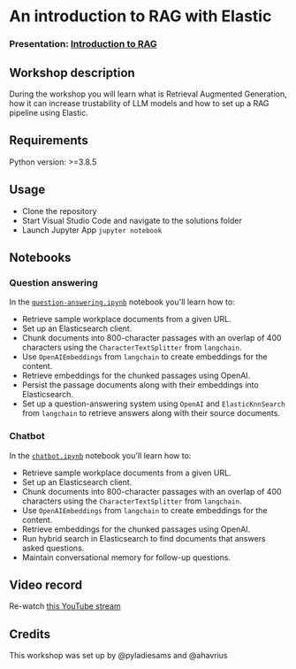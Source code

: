 
# An introduction to RAG with Elastic
### Presentation: [Introduction to RAG](workshop/Introduction_to_RAG.pptx)

## Workshop description
During the workshop you will learn what is Retrieval Augmented Generation, how it can increase trustability of LLM models and how to set up a RAG pipeline using Elastic.

## Requirements

Python version: >=3.8.5


## Usage
* Clone the repository
* Start Visual Studio Code and navigate to the solutions folder
* Launch Jupyter App `jupyter notebook`

## Notebooks

### Question answering

In the [`question-answering.ipynb`](solutions/question-answering.ipynb) notebook you'll learn how to:

- Retrieve sample workplace documents from a given URL.
- Set up an Elasticsearch client.
- Chunk documents into 800-character passages with an overlap of 400 characters using the `CharacterTextSplitter` from `langchain`.
- Use `OpenAIEmbeddings` from `langchain` to create embeddings for the content.
- Retrieve embeddings for the chunked passages using OpenAI.
- Persist the passage documents along with their embeddings into Elasticsearch.
- Set up a question-answering system using `OpenAI` and `ElasticKnnSearch` from `langchain` to retrieve answers along with their source documents.

### Chatbot

In the [`chatbot.ipynb`](solutions/chatbot.ipynb) notebook you'll learn how to:

- Retrieve sample workplace documents from a given URL.
- Set up an Elasticsearch client.
- Chunk documents into 800-character passages with an overlap of 400 characters using the `CharacterTextSplitter` from `langchain`.
- Use `OpenAIEmbeddings` from `langchain` to create embeddings for the content.
- Retrieve embeddings for the chunked passages using OpenAI.
- Run hybrid search in Elasticsearch to find documents that answers asked questions.
- Maintain conversational memory for follow-up questions.



## Video record
Re-watch [this YouTube stream](https://www.youtube.com/live/TQdK9OsfHQk)

## Credits
This workshop was set up by @pyladiesams and @ahavrius

